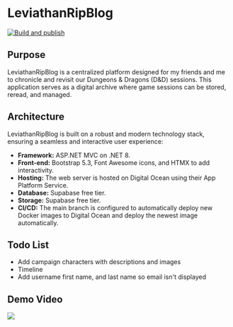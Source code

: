 # LeviathanRipBlog  

[![Build and publish](https://github.com/georgebjork/LeviathanRipBlog/actions/workflows/main.yml/badge.svg?branch=main)](https://github.com/georgebjork/LeviathanRipBlog/actions/workflows/main.yml)

## Purpose

LeviathanRipBlog is a centralized platform designed for my friends and me to chronicle and revisit our Dungeons & Dragons (D&D) sessions. This application serves as a digital archive where game sessions can be stored, reread, and managed.

## Architecture

LeviathanRipBlog is built on a robust and modern technology stack, ensuring a seamless and interactive user experience:

- **Framework:** ASP.NET MVC on .NET 8.
- **Front-end:** Bootstrap 5.3, Font Awesome icons, and HTMX to add interactivity.
- **Hosting:** The web server is hosted on Digital Ocean using their App Platform Service.
- **Database:** Supabase free tier.
- **Storage:** Supabase free tier.
- **CI/CD:** The main branch is configured to automatically deploy new Docker images to Digital Ocean and deploy the newest image automatically.


## Todo List 
- Add campaign characters with descriptions and images
- Timeline
- Add username first name, and last name so email isn't displayed

## Demo Video 
<img src="https://raw.githubusercontent.com/georgebjork/LeviathanRipBlog/main/leviathan-rip-demo-2.gif" />
